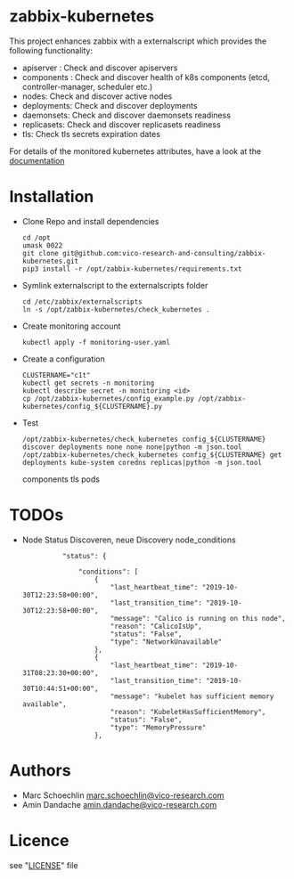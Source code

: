 zabbix-kubernetes
=================

This project enhances zabbix with a externalscript which provides the following functionality:

* apiserver : Check and discover apiservers
* components : Check and discover health of k8s components (etcd, controller-manager, scheduler etc.)
* nodes: Check and discover active nodes
* deployments: Check and discover deployments
* daemonsets: Check and discover daemonsets readiness
* replicasets: Check and discover replicasets readiness
* tls: Check tls secrets expiration dates

For details of the monitored kubernetes attributes, have a look at the [documentation](http://htmlpreview.github.io/?https://github.com/vico-research-and-consulting/zabbix-kubernetes/blob/master/template/documentation/custom_service_kubernetes.html)

Installation
=============


* Clone Repo and install dependencies
  ```
  cd /opt
  umask 0022
  git clone git@github.com:vico-research-and-consulting/zabbix-kubernetes.git
  pip3 install -r /opt/zabbix-kubernetes/requirements.txt
  ```
* Symlink externalscript to the externalscripts folder
  ```
  cd /etc/zabbix/externalscripts
  ln -s /opt/zabbix-kubernetes/check_kubernetes .
  ```
* Create monitoring account
  ```
  kubectl apply -f monitoring-user.yaml
  ```
* Create a configuration
  ```
  CLUSTERNAME="c1t"
  kubectl get secrets -n monitoring
  kubectl describe secret -n monitoring <id>
  cp /opt/zabbix-kubernetes/config_example.py /opt/zabbix-kubernetes/config_${CLUSTERNAME}.py
  ```
* Test 
  ```
  /opt/zabbix-kubernetes/check_kubernetes config_${CLUSTERNAME} discover deployments none none none|python -m json.tool
  /opt/zabbix-kubernetes/check_kubernetes config_${CLUSTERNAME} get deployments kube-system coredns replicas|python -m json.tool
  ```

  components tls pods


TODOs
=====


- Node Status Discoveren, neue Discovery node_conditions
  ```
            "status": {
 
                "conditions": [
                    {
                        "last_heartbeat_time": "2019-10-30T12:23:58+00:00",
                        "last_transition_time": "2019-10-30T12:23:58+00:00",
                        "message": "Calico is running on this node",
                        "reason": "CalicoIsUp",
                        "status": "False",
                        "type": "NetworkUnavailable"
                    },
                    {
                        "last_heartbeat_time": "2019-10-31T08:23:30+00:00",
                        "last_transition_time": "2019-10-30T10:44:51+00:00",
                        "message": "kubelet has sufficient memory available",
                        "reason": "KubeletHasSufficientMemory",
                        "status": "False",
                        "type": "MemoryPressure"
                    },

  ```

Authors
=======

- Marc Schoechlin <marc.schoechlin@vico-research.com>
- Amin Dandache <amin.dandache@vico-research.com>

Licence
=======

see "[LICENSE](./LICENSE)" file

